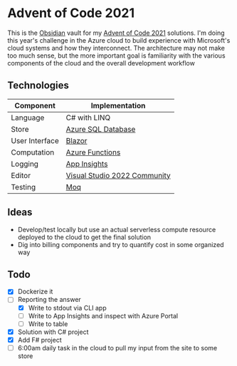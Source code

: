 # Advent of Code 2021

This is the [Obsidian](https://obsidian.md/) vault for my [Advent of Code 2021](https://adventofcode.com/) solutions.  I'm doing this year's challenge in the Azure cloud to build experience with Microsoft's cloud systems and how they interconnect.  The architecture may not make too much sense, but the more important goal is familiarity with the various components of the cloud and the overall development workflow


## Technologies

| Component      | Implementation                                                                                                |
| -------------- | ------------------------------------------------------------------------------------------------------------- |
| Language       | C# with LINQ                                                                                                  | 
| Store          | [Azure SQL Database](https://docs.microsoft.com/en-ca/azure/azure-sql/)                                       |
| User Interface | [Blazor](https://dotnet.microsoft.com/apps/aspnet/web-apps/blazor)                                            |
| Computation    | [Azure Functions](https://azure.microsoft.com/en-us/services/functions/)                                      |
| Logging        | [App Insights](https://docs.microsoft.com/en-us/azure/azure-monitor/app/app-insights-overview)                |
| Editor         | [Visual Studio 2022 Community](https://devblogs.microsoft.com/visualstudio/visual-studio-2022-now-available/) |
| Testing        | [Moq](https://github.com/moq/moq4)                                                                            |


## Ideas
- Develop/test locally but use an actual serverless compute resource deployed to the cloud to get the final solution
- Dig into billing components and try to quantify cost in some organized way

## Todo

- [x] Dockerize it
- [ ] Reporting the answer
	- [x] Write to stdout via CLI app
	- [ ] Write to App Insights and inspect with Azure Portal
	- [ ] Write to table
- [x] Solution with C# project
- [x] Add F# project
- [ ] 6:00am daily task in the cloud to pull my input from the site to some store
